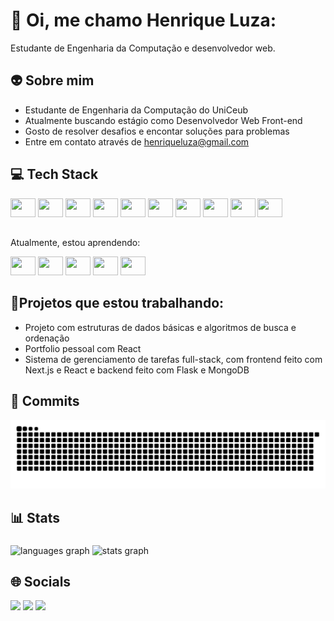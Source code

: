 # 👾 Oi, me chamo Henrique Luza:

<!--
**henriqueluza/henriqueluza** is a ✨ _special_ ✨ repository because its `README.md` (this file) appears on your GitHub profile.
Here are some ideas to get you started:

- 🔭 I’m currently working on ...
- 🌱 I’m currently learning ...
- 👯 I’m looking to collaborate on ...
- 🤔 I’m looking for help with ...
- 💬 Ask me about ...
- 📫 How to reach me: ...
- 😄 Pronouns: ...
- ⚡ Fun fact: ...
-->

Estudante de Engenharia da Computação e desenvolvedor web.

## 👽 Sobre mim

* Estudante de Engenharia da Computação do UniCeub
* Atualmente buscando estágio como Desenvolvedor Web Front-end
* Gosto de resolver desafios e encontar soluções para problemas
* Entre em contato através de henriqueluza@gmail.com

## 💻 Tech Stack


<div>

<img height="30" width="40" src="https://cdn.jsdelivr.net/gh/devicons/devicon@latest/icons/git/git-original.svg" />

<img height="30" width="40" src="https://cdn.jsdelivr.net/gh/devicons/devicon@latest/icons/html5/html5-original.svg" />

<img height="30" width="40" src="https://cdn.jsdelivr.net/gh/devicons/devicon@latest/icons/css3/css3-original.svg" />

<img height="30" width="40" src="https://cdn.jsdelivr.net/gh/devicons/devicon@latest/icons/javascript/javascript-original.svg" />

<img  height="30" width="40" src="https://cdn.jsdelivr.net/gh/devicons/devicon@latest/icons/bootstrap/bootstrap-original.svg" />

<img  height="30" width="40" src="https://cdn.jsdelivr.net/gh/devicons/devicon@latest/icons/tailwindcss/tailwindcss-original.svg" />     
    
<img height="30" width="40" src="https://cdn.jsdelivr.net/gh/devicons/devicon@latest/icons/java/java-original.svg" />   

<img height="30" width="40" src="https://cdn.jsdelivr.net/gh/devicons/devicon@latest/icons/mysql/mysql-original.svg" />     
   
<img height="30" width="40" src="https://cdn.jsdelivr.net/gh/devicons/devicon@latest/icons/python/python-original.svg" />

<img height="30" width="40" src="https://cdn.jsdelivr.net/gh/devicons/devicon@latest/icons/c/c-original.svg" />
</div>

##

Atualmente, estou aprendendo:

<div>
<img height="30" width="40" src="https://cdn.jsdelivr.net/gh/devicons/devicon@latest/icons/java/java-original.svg" />

 <img height="30" width="40" src="https://cdn.jsdelivr.net/gh/devicons/devicon@latest/icons/react/react-original.svg" />

<img height="30" width="40" src="https://cdn.jsdelivr.net/gh/devicons/devicon@latest/icons/mongodb/mongodb-original.svg" />

<img height="30" width="40" src="https://cdn.jsdelivr.net/gh/devicons/devicon@latest/icons/flask/flask-original.svg" />

<img height="30" width="40" src="https://cdn.jsdelivr.net/gh/devicons/devicon@latest/icons/nextjs/nextjs-original.svg" />
                    
   
</div>

## 💭Projetos que estou trabalhando:

* Projeto com estruturas de dados básicas e algoritmos de busca e ordenação
* Portfolio pessoal com React
* Sistema de gerenciamento de tarefas full-stack, com frontend feito com Next.js e React e backend feito com Flask e MongoDB
          

## 🐍 Commits

<div>
 <img src="https://raw.githubusercontent.com/henriqueluza/henriqueluza/output/snake.svg" alt="Snake animation" />
</div>


## 📊 Stats

###

<div>
  <img src="https://github-readme-stats.vercel.app/api/top-langs?username=henriqueluza&locale=en&hide_title=false&layout=compact&card_width=320&langs_count=9&theme=dracula&hide_border=false&order=2" height="150" alt="languages graph"  />
  <img src="https://github-readme-stats.vercel.app/api?username=henriqueluza&hide_title=false&hide_rank=false&show_icons=true&include_all_commits=true&count_private=true&disable_animations=false&theme=dracula&locale=en&hide_border=false&order=1" height="150" alt="stats graph"  />
</div>

###


## 🌐 Socials

<a href="https://discord.com/invite/hluza"><img src="https://img.shields.io/badge/Discord-7289DA?style=for-the-badge&logo=discord&logoColor=white"></a>
<a href="https://leetcode.com/u/henriqueluza/"><img src="https://img.shields.io/badge/-LeetCode-FFA116?style=for-the-badge&logo=LeetCode&logoColor=black"></a>
<a href="www.linkedin.com/in/henrique-luza-135623350"><img src="https://img.shields.io/badge/LinkedIn-0077B5?style=for-the-badge&logo=linkedin&logoColor=white"></a>



